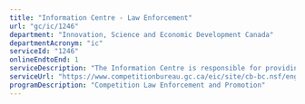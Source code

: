 ```yaml
---
title: "Information Centre - Law Enforcement"
url: "gc/ic/1246"
department: "Innovation, Science and Economic Development Canada"
departmentAcronym: "ic"
serviceId: "1246"
onlineEndtoEnd: 1
serviceDescription: "The Information Centre is responsible for providing information on the laws under the Competition Bureau's jurisdiction and for capturing complaints that may lead to formal investigations."
serviceUrl: "https://www.competitionbureau.gc.ca/eic/site/cb-bc.nsf/eng/h_00019.html"
programDescription: "Competition Law Enforcement and Promotion"
---
```

